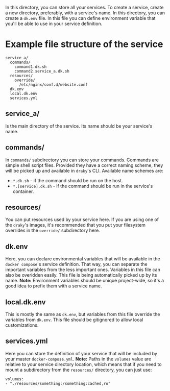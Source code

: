 In this directory, you can store all your services.
To create a service, create a new directory, preferably, with a service's name.
In this directory, you can create a `dk.env` file. In this file you can define environment variable that you'll be able
to use in your service definition.

# Example file structure of the service
```
service_a/
  commands/
    command1.dk.sh
    command2.service_a.dk.sh
  resources/
    override/
      /etc/nginx/conf.d/website.conf
  dk.env
  local.dk.env
  services.yml
```

## service_a/
Is the main directory of the service. Its name should be your service's name.

## commands/
In `commands/` subdirectory you can store your commands. Commands are simple shell script files. Provided they have a correct naming scheme, they will be picked up and available in `draky`'s CLI. Available name schemes are:
 - `*.dk.sh` - if the command should be run on the host.
 - `*.[service].dk.sh` - if the command should be run in the service's container.

## resources/
You can put resources used by your service here. If you are using one of the `draky`'s images, it's recommended that you put your filesystem overrides in the `override/` subdirectory here.

## dk.env
Here, you can declare environmental variables that will be available in the `docker compose`'s service definition. That way, you can separate the important variables from the less important ones. Variables in this file can also be overidden easily. This file is being automatically picked up by its name.
**Note:** Environment variables should be unique project-wide, so it's a good idea to prefix them with a service name.

## local.dk.env
This is mostly the same as `dk.env`, but variables from this file override the variables from `dk.env`. This file should be gitignored to allow local customizations.

## services.yml
Here you can store the definition of your service that will be included by your master `docker-compose.yml`.
**Note:** Paths in the `volumes` value are relative to your service directory location, which means that if you need to mount a subdirectory from the `resources/` directory, you can just use:
```
volumes:
- "./resources/something:/something:cached,ro"
```

